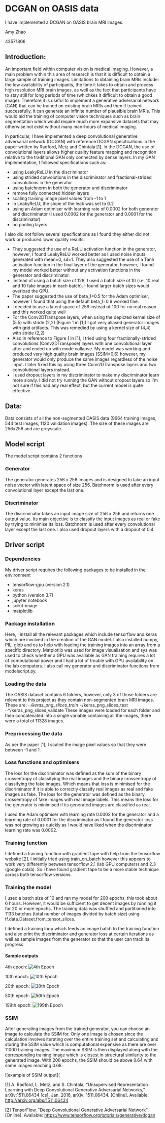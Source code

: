 # DCGAN on OASIS data
I have implemented a DCGAN on OASIS brain MRI images.

Amy Zhao

43571806

## Introduction:
An important field within computer vision is medical imaging. However, a main problem within this area of research is that it is difficult to obtain a large sample of training images. Limitations to obtaining brain MRIs include: the low availability of participants, the time it takes to obtain and process high resolution MRI brain images, as well as the fact that participants have to stay still for long periods of time (whichkes it difficult to obtain a good image). Therefore it is useful to implement a generative adversarial network (GAN) that can be trained on existing brain MRIs and then if trained successfully, it can generate an infinite number of plausible brain MRIs. This would aid the training of computer vision techniques such as brain segmentation which would require much more expansive datasets that may otherwise not exist without many man-hours of medical imaging. 

In particular, I have implemented a deep convolutional generative adversarial network (DCGAN) with reference DCGAN specifications in the paper written by Radford, Metz and Chintala [1]. In the DCGAN, the use of convolutional layers allows higher quality feature mapping and recognition relative to the traditional GAN only connected by dense layers. In my GAN implementation, I followed specifications such as:
* using LeakyReLU in the discriminator
* using strided convolutions in the discriminator and fractional-strided convolutions in the generator
* using batchnorm in both the generator and discriminator
* remove fully connected hidden layers
* scaling training image pixel values from -1 to 1
* in LeakyReLU, the slope of the leak was set to 0.2
* using an Adam optimiser with learning rate of 0.0002 for both generator and discriminator (I used 0.0002 for the generator and 0.0001 for the discriminator)
* no pooling layers

I also did not follow several specifications as I found they either did not work or produced lower quality results:
* They suggested the use of a ReLU activation function in the generator, however, I found LeakyReLU worked better as I used noise inputs generated with mean=0, sd=1. They also suggested the use of a Tanh activation function in the final layer of the generator, however, I found my model worked better without any activation functions in the generator and discriminator.
* Instead of using a batch size of 128, I used a batch size of 10 (i.e. 10 real and 10 fake images in each batch). I found larger batch sizes would overload the GPU.
* The paper suggested the use of beta_1=0.5 for the Adam optimiser, however I found that using the default beta_1=0.9 worked fine.
* I decided to use a latent space of 256 instead of 100 for no real reason and this worked quite well
* For the Conv2DTranspose layers, when using the depicted kernel size of (5,5) with stride (2,2) (Figure 1 in [1]) I got very aliased generator images with grid artifacts. This was remedied by using a kernel size of (4,4) with stride (2,2)
* Also in reference to Figure 1 in [1], I tried using four fractionally-strided convolutions (Conv2DTranspose) layers with one convolutional layer after and ended up with mode collapse. My model was working and produced very high quality brain images (SSIM>0.6) however, my generator would only produce the same images regardless of the noise input. I later fixed this by using three Conv2DTranspose layers and two convolutional layers instead.
* I used dropout layers in my discriminator to make my discriminator learn more slowly. I did not try running the GAN without dropout layers so I'm not sure if this had any real effect, but the current model is quite effective.

## Data:
Data consists of all the non-segmented OASIS data (9664 training images, 544 test images, 1120 validation images). The size of these images are 256x256 and are greyscale.

## Model script
The model script contains 2 functions

### Generator
The generator generates 256 x 256 images and is designed to take an input noise vector with latent space of size 256. Batchnorm is used after every convolutional layer except the last one. 

### Discriminator
The discriminator takes an input image size of 256 x 256 and returns one output value. Its main objective is to classify the input images as real or fake by trying to minimise its loss. Batchnorm is used after every convolutional layer except the last one. I also used dropout layers with a dropout of 0.4.

## Driver script
### Dependencies
My driver script requires the following packages to be installed in the environment
* tensorflow-gpu (version 2.1)
* keras
* python (version 3.7)
* jupyter notebook
* scikit-image
* matplotlib

### Package installation
Here, I install all the relevant packages which include tensorflow and keras which are involved in the creation of the GAN model. I also installed numpy, PIL, glob and os to help with loading the training images into an array from a specific directory. Matplotlib was used for image visualisation and sys was used to check whether a GPU was available as GAN training requires a lot of computational power and I had a lot of trouble with GPU availability on the lab computers. I also call my generator and discriminator functions from modelscript.py.

### Loading the data
The OASIS dataset contains 6 folders, however, only 3 of those folders are relevant to this project as they contain non-segmented brain MRI images. These are:
⋅⋅*/keras_png_slices_train
⋅⋅*/keras_png_slices_test
⋅⋅*/keras_png_slices_validate
These images were loaded for each folder and then concatenated into a single variable containing all the images, there were a total of 11328 images.

### Preprocessing the data
As per the paper [1], I scaled the image pixel values so that they were between -1 and 1. 

### Loss functions and optimisers
The loss for the discriminator was defined as the sum of the binary crossentropy of classifying the real images and the binary crossentropy of classifying the fake images. Which means that loss is minimised for the discriminator if it is able to correctly classify real images as real and fake images as fake. The loss for the generator was defined as the binary crossentropy of fake images with real image labels. This means the loss for the generator is minimised if its generated images are classified as real.

I used the Adam optimiser with learning rate 0.0002 for the generator and a learning rate of 0.0001 for the discriminator as I found the generator loss was not growing as quickly as I would have liked when the discriminator learning rate was 0.0002.

### Training function
I defined a training function with gradient tape with help from the tensorflow website [2]. I initially tried using train_on_batch however this appears to work very differently between tensorflow 2.1 (lab GPU computers) and 2.3 (google colab). So I have found gradient tape to be a more stable technique across both tensorflow versions.

### Training the model
I used a batch size of 10 and ran my model for 200 epochs, this took about 6 hours. However, it would be sufficient to get decent images by running it for 20 or more epochs. The training data was shuffled and partitioned into 1133 batches (total number of images divided by batch size) using tf.data.Dataset.from_tensor_slices. 

I defined a training loop which feeds an image batch to the training function and also print the discriminator and generator loss at certain iterations as well as sample images from the generator so that the user can track its progress. 

#### Sample outputs
4th epoch:
![4th Epoch](https://github.com/amyzhao11/PatternFlow/blob/master/recognition/GANproject/Resources/0411%20Epoch4%20batch0%20less%20g%20layers.png)

10th epoch:
![10th Epoch](https://github.com/amyzhao11/PatternFlow/blob/master/recognition/GANproject/Resources/0411%20Epoch10%20batch0%20less%20g%20layers.png)

20th epoch:
![20th Epoch](https://github.com/amyzhao11/PatternFlow/blob/master/recognition/GANproject/Resources/0411%20Epoch20%20batch0%20less%20g%20layers.png)

50th epoch:
![50th Epoch](https://github.com/amyzhao11/PatternFlow/blob/master/recognition/GANproject/Resources/0411%20Epoch50%20batch0%20less%20g%20layers.png)

199th epoch:
![199th Epoch](https://github.com/amyzhao11/PatternFlow/blob/master/recognition/GANproject/Resources/0411%20Epoch199%20batch700%20less%20g%20layers.png)


### SSIM
After generating images from the trained generator, you can choose an image to calculate the SSIM for. Only one image is chosen since the calculation involves iterating over the entire training set and calculating and storing the SSIM value which is computational expensive as there are over 11000 training images. The maximum SSIM is then displayed along with the corresponding training image which is closest in structural similarity to the generated image. With 200 epochs, the SSIM should be above 0.64 with some images reaching 0.68.

![example of SSIM output](

[1] A. Radford, L. Metz, and S. Chintala, “Unsupervised Representation Learning with Deep Convolutional
Generative Adversarial Networks,” arXiv:1511.06434 [cs], Jan. 2016, arXiv: 1511.06434. [Online]. Available:
http://arxiv.org/abs/1511.06434

[2] TensorFlow, "Deep Convolutional Generative Adversarial Network", [Online]. Available: https://www.tensorflow.org/tutorials/generative/dcgan
